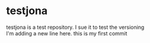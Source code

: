 # testjona
testjona is a test repository. I sue it to test the versioning 
<br/>
I'm adding a new line here. this is my first commit 
